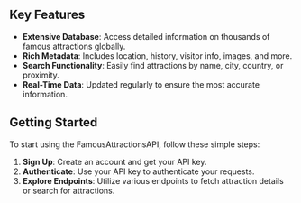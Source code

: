 ## Key Features

- **Extensive Database**: Access detailed information on thousands of famous attractions globally.
- **Rich Metadata**: Includes location, history, visitor info, images, and more.
- **Search Functionality**: Easily find attractions by name, city, country, or proximity.
- **Real-Time Data**: Updated regularly to ensure the most accurate information.

## Getting Started

To start using the FamousAttractionsAPI, follow these simple steps:

1. **Sign Up**: Create an account and get your API key.
2. **Authenticate**: Use your API key to authenticate your requests.
3. **Explore Endpoints**: Utilize various endpoints to fetch attraction details or search for attractions.
